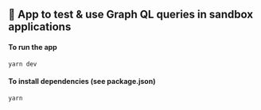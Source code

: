 ## 🚀 App to test & use Graph QL queries in sandbox applications

#### To run the app

```
yarn dev
```

#### To install dependencies (see package.json)

```
yarn
```
